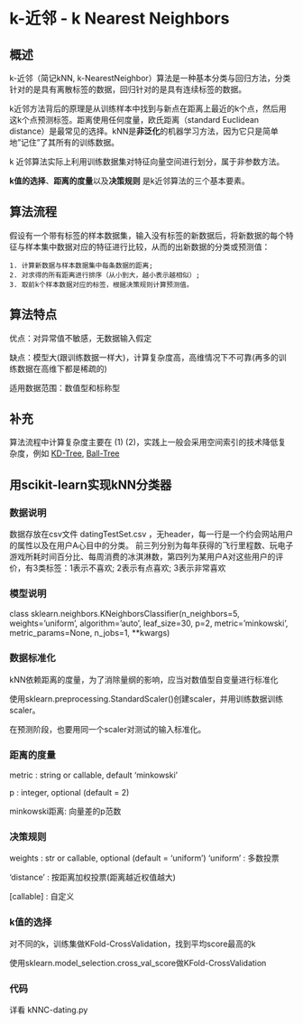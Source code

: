 # k-近邻 - k Nearest Neighbors

## 概述
k-近邻（简记kNN, k-NearestNeighbor）算法是一种基本分类与回归方法，分类针对的是具有离散标签的数据，回归针对的是具有连续标签的数据。

k近邻方法背后的原理是从训练样本中找到与新点在距离上最近的k个点，然后用这k个点预测标签。距离使用任何度量，欧氏距离（standard Euclidean distance）是最常见的选择。kNN是**非泛化**的机器学习方法，因为它只是简单地”记住”了其所有的训练数据。

k 近邻算法实际上利用训练数据集对特征向量空间进行划分，属于非参数方法。

**k值的选择**、**距离的度量**以及**决策规则** 是k近邻算法的三个基本要素。

## 算法流程
假设有一个带有标签的样本数据集，输入没有标签的新数据后，将新数据的每个特征与样本集中数据对应的特征进行比较，从而的出新数据的分类或预测值：
```
1. 计算新数据与样本数据集中每条数据的距离;
2. 对求得的所有距离进行排序（从小到大，越小表示越相似）;
3. 取前k个样本数据对应的标签，根据决策规则计算预测值。
```

## 算法特点
优点：对异常值不敏感，无数据输入假定

缺点：模型大(跟训练数据一样大)，计算复杂度高，高维情况下不可靠(再多的训练数据在高维下都是稀疏的)

适用数据范围：数值型和标称型

## 补充
算法流程中计算复杂度主要在 (1) (2)，实践上一般会采用空间索引的技术降低复杂度，例如 [KD-Tree](https://dl.acm.org/citation.cfm?doid=361002.361007), [Ball-Tree](http://www.icsi.berkeley.edu/ftp/global/pub/techreports/1989/tr-89-063.pdf)

## 用scikit-learn实现kNN分类器

### 数据说明
数据存放在csv文件 datingTestSet.csv ，无header，每一行是一个约会网站用户的属性以及在用户A心目中的分类。
前三列分别为每年获得的飞行里程数、玩电子游戏所耗时间百分比、每周消费的冰淇淋数，第四列为某用户A对这些用户的评价，有3类标签：1表示不喜欢; 2表示有点喜欢; 3表示非常喜欢
### 模型说明
class sklearn.neighbors.KNeighborsClassifier(n_neighbors=5, weights=’uniform’, algorithm=’auto’, leaf_size=30, p=2, metric=’minkowski’, metric_params=None, n_jobs=1, \*\*kwargs)
### 数据标准化
kNN依赖距离的度量，为了消除量纲的影响，应当对数值型自变量进行标准化

使用sklearn.preprocessing.StandardScaler()创建scaler，并用训练数据训练scaler。

在预测阶段，也要用同一个scaler对测试的输入标准化。
### 距离的度量
metric : string or callable, default ‘minkowski’

p : integer, optional (default = 2)

minkowski距离: 向量差的p范数
### 决策规则
weights : str or callable, optional (default = ‘uniform’)
‘uniform’ : 多数投票

‘distance’ : 按距离加权投票(距离越近权值越大)

[callable] : 自定义

### k值的选择
对不同的k，训练集做KFold-CrossValidation，找到平均score最高的k

使用sklearn.model_selection.cross_val_score做KFold-CrossValidation

### 代码
详看 kNNC-dating.py
